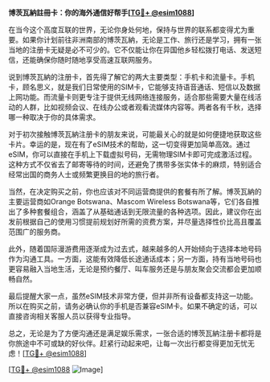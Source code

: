 **博茨瓦納註冊卡：你的海外通信好帮手[[TG💪+ @esim1088](https://t.me/s/esim1088)]**

在当今这个高度互联的世界，无论你身处何地，保持与世界的联系都变得尤为重要。如果你计划前往非洲南部的博茨瓦納，无论是工作、旅行还是学习，拥有一张当地的注册卡无疑是必不可少的。它不仅能让你在异国他乡轻松拨打电话、发送短信，还能确保你随时随地享受高速互联网服务。

说到博茨瓦納的注册卡，首先得了解它的两大主要类型：手机卡和流量卡。手机卡，顾名思义，就是我们日常使用的SIM卡，它能够支持语音通话、短信以及数据上网功能。而流量卡则更专注于提供无线网络连接服务，适合那些需要大量在线活动的人群，比如视频会议、在线办公或者观看流媒体内容等。两者各有千秋，选择哪一种取决于你的具体需求。

对于初次接触博茨瓦納注册卡的朋友来说，可能最关心的就是如何便捷地获取这些卡片。幸运的是，现在有了eSIM技术的帮助，这一切变得更加简单高效。通过eSIM，你可以直接在手机上下载虚拟号码，无需物理SIM卡即可完成激活过程。这种方式不仅省去了邮寄等待的时间，还避免了携带多张实体卡的麻烦，特别适合经常出国的商务人士或频繁更换目的地的旅行者。

当然，在决定购买之前，你也应该对不同运营商提供的套餐有所了解。博茨瓦納的主要运营商如Orange Botswana、Mascom Wireless Botswana等，它们各自推出了多种套餐组合，涵盖了从基础通话到无限流量的各种选项。因此，建议你在出发前根据自己的使用习惯提前规划好所需的资费方案，并尽量选择性价比高且覆盖范围广的服务商。

此外，随着国际漫游费用逐渐成为过去式，越来越多的人开始倾向于选择本地号码作为沟通工具。一方面，这能有效降低长途通话成本；另一方面，持有当地号码也更容易融入当地生活，无论是预约餐厅、叫车服务还是与朋友聚会交流都会更加顺畅自然。

最后提醒大家一点，虽然eSIM技术非常方便，但并非所有设备都支持这一功能。所以在购买之前，请务必确认你的手机是否兼容eSIM卡。如果不确定的话，可以直接咨询相关客服人员以获得专业指导。

总之，无论是为了方便沟通还是满足娱乐需求，一张合适的博茨瓦納注册卡都将是你旅途中不可或缺的好伙伴。赶紧行动起来吧，让每一次出行都变得更加无忧无虑！[[TG💪+ @esim1088](https://t.me/s/esim1088)]

[[TG💪+ @esim1088](https://t.me/s/esim1088) ![Image](https://i.postimg.cc/4NQfJmqS/Snipaste-2025-05-13-00-14-12.png)]